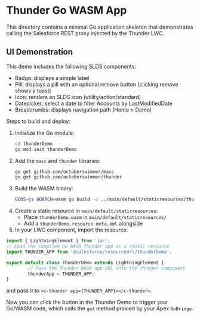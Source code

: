 # Thunder Go WASM App

This directory contains a minimal Go application skeleton that demonstrates calling the Salesforce REST proxy injected by the Thunder LWC.

## UI Demonstration

This demo includes the following SLDS components:
- Badge: displays a simple label
- Pill: displays a pill with an optional remove button (clicking remove shows a toast)
- Icon: renders an SLDS icon (utility/action/standard)
- Datepicker: select a date to filter Accounts by LastModifiedDate
- Breadcrumbs: displays navigation path (Home > Demo)

Steps to build and deploy:
1. Initialize the Go module:
   ```sh
   cd thunderDemo
   go mod init thunderDemo
   ```
2. Add the `masc` and `thunder` libraries:
   ```sh
   go get github.com/octoberswimmer/masc
   go get github.com/octoberswimmer/thunder
   ```
3. Build the WASM binary:
   ```sh
   GOOS=js GOARCH=wasm go build -o ../main/default/staticresources/thunderDemo.wasm main.go
   ```
4. Create a static resource in `main/default/staticresources`:
   - Place `thunderDemo.wasm` in `main/default/staticresources/`
   - Add a `thunderDemo.resource-meta.xml` alongside
5. In your LWC component, import the resource:

```js
import { LightningElement } from 'lwc';
// Load the compiled Go WASM Thunder app as a static resource
import THUNDER_APP from '@salesforce/resourceUrl/thunderDemo';

export default class ThunderDemo extends LightningElement {
        // Pass the Thunder WASM app URL into the thunder component
        thunderApp = THUNDER_APP;
}
```
   and pass it to `<c-thunder app={THUNDER_APP}></c-thunder>`.

Now you can click the button in the Thunder Demo to trigger your Go/WASM code, which calls the `get` method proxied by your Apex `GoBridge`.
